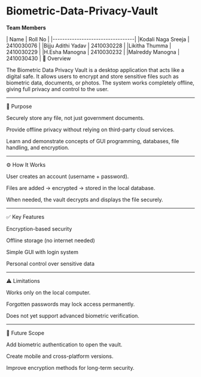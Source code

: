 # Biometric-Data-Privacy-Vault
**Team Members**

|     Name          | Roll No      |
|----------------------------------|
|Kodali Naga Sreeja | 2410030076   |
|Bijju Adithi Yadav | 2410030228   |
|Likitha Thumma     | 2410030229   |
|H.Esha Manogna     | 2410030232   |
|Malreddy Manogna   | 2410030430   |
📌 Overview

The Biometric Data Privacy Vault is a desktop application that acts like a digital safe. It allows users to encrypt and store sensitive files such as biometric data, documents, or photos. The system works completely offline, giving full privacy and control to the user.

 ----------------------------------------------------------------------------------------------------------------------------------------------------------------------------
 
🎯 Purpose

Securely store any file, not just government documents.

Provide offline privacy without relying on third-party cloud services.

Learn and demonstrate concepts of GUI programming, databases, file handling, and encryption.

-----------------------------------------------------------------------------------------------------------------------------------------------------------------------------

⚙️ How It Works

User creates an account (username + password).

Files are added → encrypted → stored in the local database.

When needed, the vault decrypts and displays the file securely.

-----------------------------------------------------------------------------------------------------------------------------------------------------------------------------

✅ Key Features

Encryption-based security

Offline storage (no internet needed)

Simple GUI with login system

Personal control over sensitive data

-----------------------------------------------------------------------------------------------------------------------------------------------------------------------------

⚠️ Limitations

Works only on the local computer.

Forgotten passwords may lock access permanently.

Does not yet support advanced biometric verification.

-----------------------------------------------------------------------------------------------------------------------------------------------------------------------------

🚀 Future Scope

Add biometric authentication to open the vault.

Create mobile and cross-platform versions.

Improve encryption methods for long-term security.
